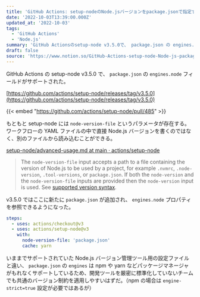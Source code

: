 ```yaml
---
title: 'GitHub Actions: setup-nodeのNode.jsバージョンをpackage.jsonで指定する'
date: '2022-10-03T13:39:00.000Z'
updated_at: '2022-10-03'
tags:
  - 'GitHub Actions'
  - 'Node.js'
summary: 'GitHub Actionsのsetup-node v3.5.0で、 package.json の engines.node フィールドがサポートされた。'
draft: false
source: 'https://www.notion.so/GitHub-Actions-setup-node-Node-js-package-json-1934ffc5baff4477a7661e34e8dd45f7'
---
```


GitHub Actions の setup-node v3.5.0 で、 `package.json` の `engines.node` フィールドがサポートされた。

[https://github.com/actions/setup-node/releases/tag/v3.5.0](https://github.com/actions/setup-node/releases/tag/v3.5.0)

{{< embed "https://github.com/actions/setup-node/pull/485" >}}

もともと setup-node には `node-version-file` というパラメータが存在する。ワークフローの YAML ファイルの中で直接 Node.js バージョンを書くのではなく、別のファイルから読み込むことができる。

[setup\-node/advanced\-usage\.md at main · actions/setup\-node](https://github.com/actions/setup-node/blob/main/docs/advanced-usage.md#node-version-file)

> The `node-version-file` input accepts a path to a file containing the version of Node.js to be used by a project, for example `.nvmrc`, `.node-version`, `.tool-versions`, or `package.json`. If both the `node-version` and the `node-version-file` inputs are provided then the `node-version` input is used. See [supported version syntax](https://github.com/actions/setup-node#supported-version-syntax).

v3.5.0 ではここに新たに `package.json` が追加され、 `engines.node` プロパティを参照できるようになった。

```yaml
steps:
  - uses: actions/checkout@v3
  - uses: actions/setup-node@v3
    with:
      node-version-file: 'package.json'
      cache: yarn
```

いままでサポートされていた Node.js バージョン管理ツール用の設定ファイルと違い、 `package.json` の `engines` は npm や yarn などパッケージマネージャがもれなくサポートしているため、開発ツールを厳密に標準化していないチームでも共通のバージョン制約を適用しやすいはずだ。（npm の場合は `engine-strict=true` 設定が必要ではあるが）
